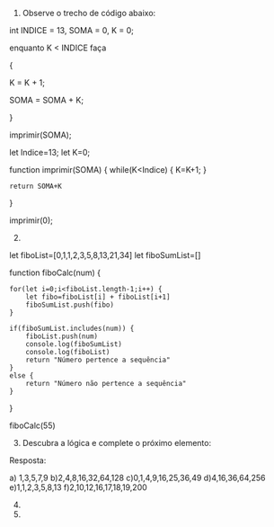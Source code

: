 1) Observe o trecho de código abaixo:

int INDICE = 13, SOMA = 0, K = 0;

enquanto K < INDICE faça

{

K = K + 1;

SOMA = SOMA + K;

}

imprimir(SOMA);


let Indice=13;
let K=0;

function imprimir(SOMA) {
    while(K<Indice) {
        K=K+1;
    }

    return SOMA+K
}


imprimir(0);


2)

let fiboList=[0,1,1,2,3,5,8,13,21,34]
let fiboSumList=[]

function fiboCalc(num) {

    for(let i=0;i<fiboList.length-1;i++) {
        let fibo=fiboList[i] + fiboList[i+1]
        fiboSumList.push(fibo)
    }

    if(fiboSumList.includes(num)) {
        fiboList.push(num)
        console.log(fiboSumList)
        console.log(fiboList)
        return "Número pertence a sequência"
    }
    else {
        return "Número não pertence a sequência"
    }

}

fiboCalc(55)



3) Descubra a lógica e complete o próximo elemento:

Resposta:

a) 1,3,5,7,9
b)2,4,8,16,32,64,128
c)0,1,4,9,16,25,36,49
d)4,16,36,64,256
e)1,1,2,3,5,8,13
f)2,10,12,16,17,18,19,200

4)


5)